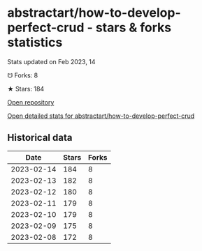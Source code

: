 # abstractart/how-to-develop-perfect-crud - stars & forks statistics

Stats updated on Feb 2023, 14

☋ Forks: 8

★ Stars: 184

[Open repository](https://github.com/abstractart/how-to-develop-perfect-crud)

[Open detailed stats for abstractart/how-to-develop-perfect-crud](https://reviewgithub.com/rep/abstractart/how-to-develop-perfect-crud)

## Historical data
| Date | Stars | Forks |
|------|-------|-------|
| 2023-02-14 | 184 | 8 | 
| 2023-02-13 | 182 | 8 | 
| 2023-02-12 | 180 | 8 | 
| 2023-02-11 | 179 | 8 | 
| 2023-02-10 | 179 | 8 | 
| 2023-02-09 | 175 | 8 | 
| 2023-02-08 | 172 | 8 | 

